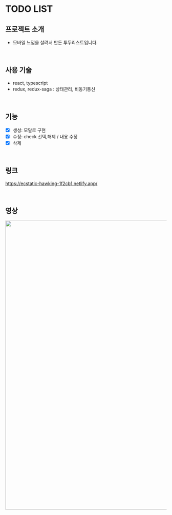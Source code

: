 # TODO LIST

## 프로젝트 소개

- 모바일 느낌을 살려서 만든 투두리스트입니다.

<br>

## 사용 기술

- react, typescript
- redux, redux-saga : 상태관리, 비동기통신

<br>

## 기능

- [x] 생성: 모달로 구현
- [x] 수정: check 선택,해제 / 내용 수정
- [x] 삭제

<br>

## 링크

https://ecstatic-hawking-1f2cb1.netlify.app/

<br>

## 영상

<img src="https://drive.google.com/uc?export=view&id=1KjjvkmkCAz5mmwSnuzNzrhUd2UWsvtuN" width="900">

<br>
